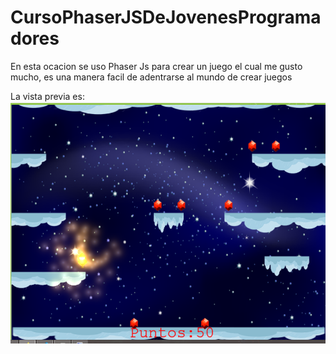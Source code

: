 # CursoPhaserJSDeJovenesProgramadores
En esta ocacion se uso Phaser Js para crear un juego el cual me gusto mucho, es una manera facil de  adentrarse al mundo de crear juegos

La vista previa es:
![alt preview](https://github.com/Eduardishion/CursoPhaserJSDeJovenesProgramadores/blob/main/Captura%20de%20pantalla%20(568).png)




